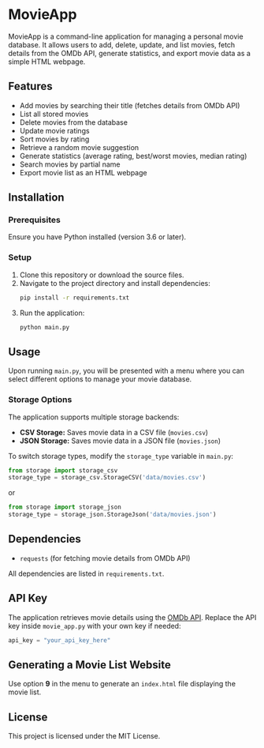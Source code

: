 # MovieApp

MovieApp is a command-line application for managing a personal movie database. It allows users to add, delete, update, and list movies, fetch details from the OMDb API, generate statistics, and export movie data as a simple HTML webpage.

## Features
- Add movies by searching their title (fetches details from OMDb API)
- List all stored movies
- Delete movies from the database
- Update movie ratings
- Sort movies by rating
- Retrieve a random movie suggestion
- Generate statistics (average rating, best/worst movies, median rating)
- Search movies by partial name
- Export movie list as an HTML webpage

## Installation
### Prerequisites
Ensure you have Python installed (version 3.6 or later).

### Setup
1. Clone this repository or download the source files.
2. Navigate to the project directory and install dependencies:
   ```sh
   pip install -r requirements.txt
   ```
3. Run the application:
   ```sh
   python main.py
   ```

## Usage
Upon running `main.py`, you will be presented with a menu where you can select different options to manage your movie database.

### Storage Options
The application supports multiple storage backends:
- **CSV Storage:** Saves movie data in a CSV file (`movies.csv`)
- **JSON Storage:** Saves movie data in a JSON file (`movies.json`)

To switch storage types, modify the `storage_type` variable in `main.py`:
```python
from storage import storage_csv
storage_type = storage_csv.StorageCSV('data/movies.csv')
```
or
```python
from storage import storage_json
storage_type = storage_json.StorageJson('data/movies.json')
```

## Dependencies
- `requests` (for fetching movie details from OMDb API)

All dependencies are listed in `requirements.txt`.

## API Key
The application retrieves movie details using the [OMDb API](https://www.omdbapi.com/). Replace the API key inside `movie_app.py` with your own key if needed:
```python
api_key = "your_api_key_here"
```

## Generating a Movie List Website
Use option **9** in the menu to generate an `index.html` file displaying the movie list.

## License
This project is licensed under the MIT License.

